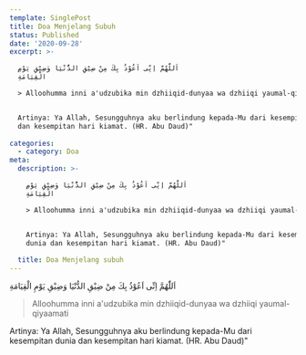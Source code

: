 ```yaml
---
template: SinglePost
title: Doa Menjelang Subuh
status: Published
date: '2020-09-28'
excerpt: >-

  اَللّٰهُمَّ اِنِّى اَعُوْذُ بِكَ مِنْ ضِيْقِ الدُّنْيَا وَضِيْقِ يَوْمِ
  الْقِيَامَةِ

  > Alloohumma inni a'udzubika min dzhiiqid-dunyaa wa dzhiiqi yaumal-qiyaamati


  Artinya: Ya Allah, Sesungguhnya aku berlindung kepada-Mu dari kesempitan dunia
  dan kesempitan hari kiamat. (HR. Abu Daud)"
    
categories:
  - category: Doa
meta:
  description: >-

    اَللّٰهُمَّ اِنِّى اَعُوْذُ بِكَ مِنْ ضِيْقِ الدُّنْيَا وَضِيْقِ يَوْمِ
    الْقِيَامَةِ

    > Alloohumma inni a'udzubika min dzhiiqid-dunyaa wa dzhiiqi yaumal-qiyaamati


    Artinya: Ya Allah, Sesungguhnya aku berlindung kepada-Mu dari kesempitan
    dunia dan kesempitan hari kiamat. (HR. Abu Daud)"
      
  title: Doa Menjelang subuh
---
```


اَللّٰهُمَّ اِنِّى اَعُوْذُ بِكَ مِنْ ضِيْقِ الدُّنْيَا وَضِيْقِ يَوْمِ الْقِيَامَةِ
> Alloohumma inni a'udzubika min dzhiiqid-dunyaa wa dzhiiqi yaumal-qiyaamati

Artinya: Ya Allah, Sesungguhnya aku berlindung kepada-Mu dari kesempitan dunia dan kesempitan hari kiamat. (HR. Abu Daud)"
  
